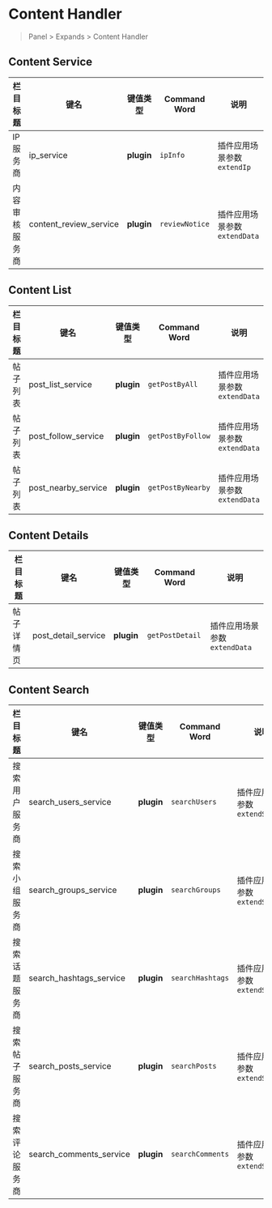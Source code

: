 # Content Handler

> Panel > Expands > Content Handler

## Content Service

| 栏目标题 | 键名 | 键值类型 | Command Word | 说明 |
| --- | --- | --- | --- | --- |
| IP 服务商 | ip_service | **plugin** | `ipInfo` | 插件应用场景参数 `extendIp` |
| 内容审核服务商 | content_review_service | **plugin** | `reviewNotice` | 插件应用场景参数 `extendData` |

## Content List

| 栏目标题 | 键名 | 键值类型 | Command Word | 说明 |
| --- | --- | --- | --- | --- |
| 帖子列表 | post_list_service | **plugin** | `getPostByAll` | 插件应用场景参数 `extendData` |
| 帖子列表 | post_follow_service | **plugin** | `getPostByFollow` | 插件应用场景参数 `extendData` |
| 帖子列表 | post_nearby_service | **plugin** | `getPostByNearby` | 插件应用场景参数 `extendData` |

## Content Details

| 栏目标题 | 键名 | 键值类型 | Command Word | 说明 |
| --- | --- | --- | --- | --- |
| 帖子详情页 | post_detail_service | **plugin** | `getPostDetail` | 插件应用场景参数 `extendData` |

## Content Search

| 栏目标题 | 键名 | 键值类型 | Command Word | 说明 |
| --- | --- | --- | --- | --- |
| 搜索用户服务商 | search_users_service | **plugin** | `searchUsers` | 插件应用场景参数 `extendSearch` |
| 搜索小组服务商 | search_groups_service | **plugin** | `searchGroups` | 插件应用场景参数 `extendSearch` |
| 搜索话题服务商 | search_hashtags_service | **plugin** | `searchHashtags` | 插件应用场景参数 `extendSearch` |
| 搜索帖子服务商 | search_posts_service | **plugin** | `searchPosts` | 插件应用场景参数 `extendSearch` |
| 搜索评论服务商 | search_comments_service | **plugin** | `searchComments` | 插件应用场景参数 `extendSearch` |

